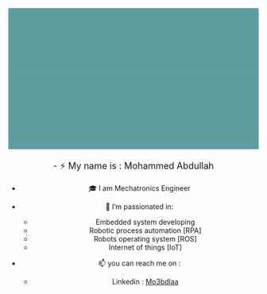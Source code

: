 <img src="https://github.com/Mo3bdlaa/Mo3bdlaa/blob/main/Image/Hello.gif" alt="Hello 👋" style="width:1000px;"/>

<center><p style="font-size: 18px;">
- ⚡ My name is : Mohammed Abdullah

- 🎓 I am Mechatronics Engineer

- 🌱 I’m passionated in: 
    - Embedded system developing
    - Robotic process automation [RPA]
    - Robots operating system [ROS]
    - Internet of things [IoT]

- 📫 you can reach me on : 
    - Linkedin : <a href="https://www.linkedin.com/in/mo3bdlaa/">Mo3bdlaa</a>

</p></center>
